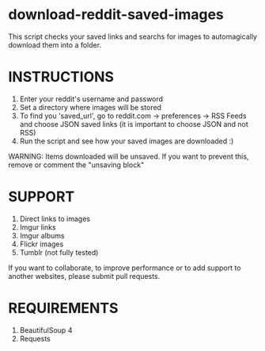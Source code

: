 download-reddit-saved-images
============================

This script checks your saved links and searchs for images to automagically download them into a folder.

INSTRUCTIONS
=============
1. Enter your reddit's username and password
2. Set a directory where images will be stored
3. To find you 'saved_url', go to reddit.com -> preferences -> RSS Feeds and choose JSON saved links (it is important to choose JSON and not RSS)
4. Run the script and see how your saved images are downloaded :)

WARNING:
Items downloaded will be unsaved. If you want to prevent this, remove or comment the "unsaving block"


SUPPORT
=========
1. Direct links to images
2. Imgur links
3. Imgur albums
4. Flickr images
5. Tumblr  (not fully tested)

If you want to collaborate, to improve performance or to add support to another websites, please submit pull requests.


REQUIREMENTS
==
1. BeautifulSoup 4
2. Requests
